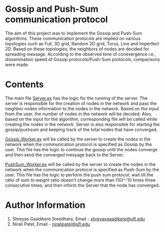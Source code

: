 # Gossip and Push-Sum communication protocol

The aim of this project was to implement the Gossip and Push-Sum algorithms. These communication protocols are implied on various topologies such as Full, 3D grid, Random 2D grid, Torus, Line and Imperfect 2D. Based on these topologies, the neighbors of nodes are decided for spreading message. According to the observed time of conevergence i.e., dissemination speed of Gossip protocols/Push-Sum protocols, comparisons were made.

# Contents
The main file [Server.ex](Server.ex) has the logic for the running of the server. The server is responsible for the creation of nodes in the network and pass the neighbor nodes information to the nodes in the network. Based on the input from the user, the number of nodes in the network will be decided. Also, based on the input for the algorithm, corresponding file will be called while creating the nodes in the network. Server is also responsible for starting the gossip/pushsum and keeping track of the total nodes that have converged.

[Gossip_Worker.ex](Gossip_Worker.ex) will be called by the server to create the nodes in the network when the communication protocol is specified as Gossip by the user. This file has the logic to continue the gossip until the nodes converge and then send the converged message back to the Server.

[PushSum_Worker.ex](PushSum_Worker.ex) will be called by the server to create the nodes in the network when the communication protocol is specified as Push-Sum by the user. This file has the logic to perform the push sum protocol, wait till the ratio of sum to weight ratio doesn't change more than (10)^-10 times three consecutive times, and then inform the Server that the node has converged.

# Author Information
1. Shreyas Gaadikere Sreedhara, Email - shreyasgaadikere@ufl.edu
2. Nirali Patel, Email - niralipatel@ufl.edu
